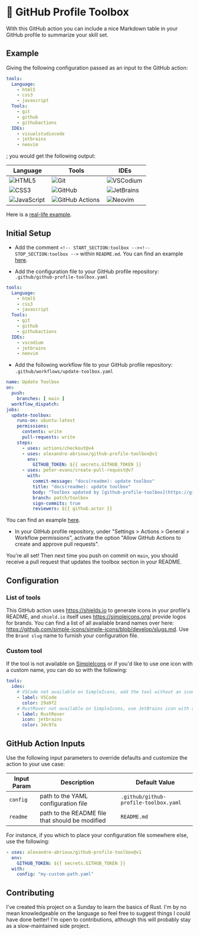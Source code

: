 # 🔧 GitHub Profile Toolbox

With this GitHub action you can include a nice Markdown table in your GitHub profile
to summarize your skill set.

## Example

Giving the following configuration passed as an input to the GitHub action:

```yaml
tools:
  Language:
    - html5
    - css3
    - javascript
  Tools:
    - git
    - github
    - githubactions
  IDEs:
    - visualstudiocode
    - jetbrains
    - neovim
```

; you would get the following output:

<!-- START_SECTION:toolbox -->
<!-- Generated by github-profile-toolbox GitHub action -->

| Language                                                                                                                       | Tools                                                                                                                                     | IDEs                                                                                                                        |
|--------------------------------------------------------------------------------------------------------------------------------|-------------------------------------------------------------------------------------------------------------------------------------------|-----------------------------------------------------------------------------------------------------------------------------|
| [<img align="left" alt="HTML5" src="https://img.shields.io/badge/-HTML5-E34F26?logo=html5&logoColor=white">](#)                | [<img align="left" alt="Git" src="https://img.shields.io/badge/-Git-F05032?logo=git&logoColor=white">](#)                                 | [<img align="left" alt="VSCodium" src="https://img.shields.io/badge/-VSCodium-2F80ED?logo=vscodium&logoColor=white">](#)    |
| [<img align="left" alt="CSS3" src="https://img.shields.io/badge/-CSS3-1572B6?logo=css3&logoColor=white">](#)                   | [<img align="left" alt="GitHub" src="https://img.shields.io/badge/-GitHub-181717?logo=github&logoColor=white">](#)                        | [<img align="left" alt="JetBrains" src="https://img.shields.io/badge/-JetBrains-000000?logo=jetbrains&logoColor=white">](#) |
| [<img align="left" alt="JavaScript" src="https://img.shields.io/badge/-JavaScript-F7DF1E?logo=javascript&logoColor=black">](#) | [<img align="left" alt="GitHub Actions" src="https://img.shields.io/badge/-GitHub Actions-2088FF?logo=githubactions&logoColor=white">](#) | [<img align="left" alt="Neovim" src="https://img.shields.io/badge/-Neovim-57A143?logo=neovim&logoColor=white">](#)          |

<!-- STOP_SECTION:toolbox -->

Here is a
[real-life example](https://github.com/alexandre-abrioux#hammer_and_wrench-toolbox).

## Initial Setup

- Add the comment `<!-- START_SECTION:toolbox --><!-- STOP_SECTION:toolbox -->` within `README.md`.
  You can find an example
  [here](https://github.com/alexandre-abrioux/alexandre-abrioux/blob/main/README.md?plain=1).

- Add the configuration file to your GitHub profile repository:
  `.github/github-profile-toolbox.yaml`

```yaml
tools:
  Language:
    - html5
    - css3
    - javascript
  Tools:
    - git
    - github
    - githubactions
  IDEs:
    - vscodium
    - jetbrains
    - neovim
```

- Add the following workflow file to your GitHub profile repository:
  `.github/workflows/update-toolbox.yaml`

```yaml
name: Update Toolbox
on:
  push:
    branches: [ main ]
  workflow_dispatch:
jobs:
  update-toolbox:
    runs-on: ubuntu-latest
    permissions:
      contents: write
      pull-requests: write
    steps:
      - uses: actions/checkout@v4
      - uses: alexandre-abrioux/github-profile-toolbox@v1
        env:
          GITHUB_TOKEN: ${{ secrets.GITHUB_TOKEN }}
      - uses: peter-evans/create-pull-request@v7
        with:
          commit-message: "docs(readme): update toolbox"
          title: "docs(readme): update toolbox"
          body: "Toolbox updated by [github-profile-toolbox](https://github.com/alexandre-abrioux/github-profile-toolbox) GitHub action"
          branch: patch/toolbox
          sign-commits: true
          reviewers: ${{ github.actor }}
```

You can find an example
[here](https://github.com/alexandre-abrioux/alexandre-abrioux/blob/main/.github/workflows/update-toolbox.yaml).

- In your GitHub profile repository, under "Settings > Actions > General > Workflow permissions",
  activate the option "Allow GitHub Actions to create and approve pull requests".

You're all set! Then next time you push on commit on `main`,
you should receive a pull request that updates the toolbox section in your README.

## Configuration

### List of tools

This GitHub action uses https://shields.io to generate icons in your profile's README,
and `shield.io` itself uses https://simpleicons.org/ provide logos for brands.
You can find a list of all available brand names over here:
https://github.com/simple-icons/simple-icons/blob/develop/slugs.md.
Use the `Brand slug` name to furnish your configuration file.

### Custom tool

If the tool is not available on [SimpleIcons](https://simpleicons.org/) or
if you'd like to use one icon with a custom name, you can do so with the following:

```yaml
tools:
  ides:
    # VSCode not available on SimpleIcons, add the tool without an icon
    - label: VSCode
      color: 29a9f2
    # RustRover not available on SimpleIcons, use JetBrains icon with a custom label and color
    - label: RustRover
      icon: jetbrains
      color: 34c97a
```

## GitHub Action Inputs

Use the following input parameters to override defaults and customize the action to your use case:

| Input Param | Description                                     | Default Value                         |
|-------------|-------------------------------------------------|---------------------------------------|
| `config`    | path to the YAML configuration file             | `.github/github-profile-toolbox.yaml` |
| `readme`    | path to the README file that should be modified | `README.md`                           |

For instance, if you which to place your configuration file somewhere else, use the following:

```yaml
- uses: alexandre-abrioux/github-profile-toolbox@v1
  env:
    GITHUB_TOKEN: ${{ secrets.GITHUB_TOKEN }}
  with:
    config: "my-custom-path.yaml"
```

## Contributing

I've created this project on a Sunday to learn the basics of Rust.
I'm by no mean knowledgeable on the language so feel free to suggest things I could have done better!
I'm open to contributions, although this will probably stay as a slow-maintained side project.
